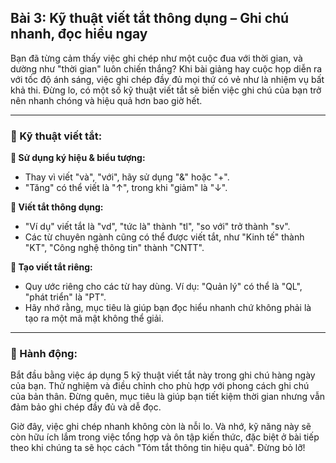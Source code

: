 ## Bài 3: Kỹ thuật viết tắt thông dụng – Ghi chú nhanh, đọc hiểu ngay

Bạn đã từng cảm thấy việc ghi chép như một cuộc đua với thời gian, và dường như "thời gian" luôn chiến thắng? Khi bài giảng hay cuộc họp diễn ra với tốc độ ánh sáng, việc ghi chép đầy đủ mọi thứ có vẻ như là nhiệm vụ bất khả thi. Đừng lo, có một số kỹ thuật viết tắt sẽ biến việc ghi chú của bạn trở nên nhanh chóng và hiệu quả hơn bao giờ hết.

---

### 📌 Kỹ thuật viết tắt:

**🔹 Sử dụng ký hiệu & biểu tượng:**
- Thay vì viết "và", "với", hãy sử dụng "&" hoặc "+".
- "Tăng" có thể viết là "↑", trong khi "giảm" là "↓".

**🔹 Viết tắt thông dụng:**
- "Ví dụ" viết tắt là "vd", "tức là" thành "tl", "so với" trở thành "sv".
- Các từ chuyên ngành cũng có thể được viết tắt, như "Kinh tế" thành "KT", "Công nghệ thông tin" thành "CNTT".

**🔹 Tạo viết tắt riêng:**
- Quy ước riêng cho các từ hay dùng. Ví dụ: "Quản lý" có thể là "QL", "phát triển" là "PT".
- Hãy nhớ rằng, mục tiêu là giúp bạn đọc hiểu nhanh chứ không phải là tạo ra một mã mật không thể giải.

---

### 🚀 Hành động:

Bắt đầu bằng việc áp dụng 5 kỹ thuật viết tắt này trong ghi chú hàng ngày của bạn. Thử nghiệm và điều chỉnh cho phù hợp với phong cách ghi chú của bản thân. Đừng quên, mục tiêu là giúp bạn tiết kiệm thời gian nhưng vẫn đảm bảo ghi chép đầy đủ và dễ đọc.

Giờ đây, việc ghi chép nhanh không còn là nỗi lo. Và nhớ, kỹ năng này sẽ còn hữu ích lắm trong việc tổng hợp và ôn tập kiến thức, đặc biệt ở bài tiếp theo khi chúng ta sẽ học cách "Tóm tắt thông tin hiệu quả". Đừng bỏ lỡ!